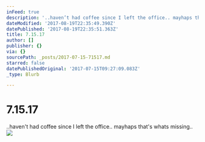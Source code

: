 ```yaml
---
inFeed: true
description: '..haven’t had coffee since I left the office.. mayhaps that''s whats missing.. '
dateModified: '2017-08-19T22:35:49.390Z'
datePublished: '2017-08-19T22:35:51.363Z'
title: 7.15.17
author: []
publisher: {}
via: {}
sourcePath: _posts/2017-07-15-71517.md
starred: false
datePublishedOriginal: '2017-07-15T09:27:09.083Z'
_type: Blurb

---
```

# 7.15.17

..haven't had coffee since I left the office.. mayhaps that's whats missing.. ![](https://the-grid-user-content.s3-us-west-2.amazonaws.com/7c6e25d5-12c9-4972-9934-ece2422d85fc.png)